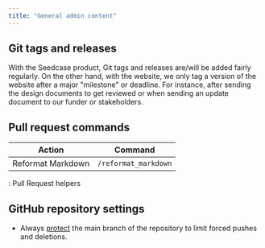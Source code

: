 ```yaml
---
title: "General admin content"
---
```


## Git tags and releases

With the Seedcase product, Git tags and releases are/will be added
fairly regularly. On the other hand, with the website, we only tag a
version of the website after a major "milestone" or deadline. For
instance, after sending the design documents to get reviewed or when
sending an update document to our funder or stakeholders.

## Pull request commands

| Action            | Command              |
|-------------------|----------------------|
| Reformat Markdown | `/reformat_markdown` |

: Pull Request helpers

## GitHub repository settings

-   Always
    [protect](https://docs.github.com/en/repositories/configuring-branches-and-merges-in-your-repository/managing-protected-branches/managing-a-branch-protection-rule)
    the main branch of the repository to limit forced pushes and
    deletions.
